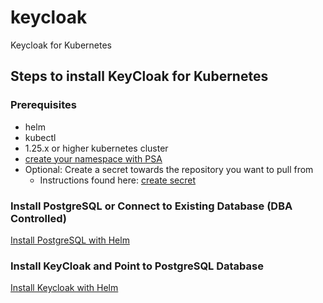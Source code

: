 # keycloak
Keycloak for Kubernetes

## Steps to install KeyCloak for Kubernetes

### Prerequisites
- helm
- kubectl
- 1.25.x or higher kubernetes cluster
- [create your namespace with PSA](/basics/create-namespace.md)
- Optional: Create a secret towards the repository you want to pull from
  - Instructions found here: [create secret](/basics/create-secret.md)

### Install PostgreSQL or Connect to Existing Database (DBA Controlled)
[Install PostgreSQL with Helm](/Helm-Install/postgresql-install.md)

### Install KeyCloak and Point to PostgreSQL Database
[Install Keycloak with Helm](/Helm-Install/keycloak-install.md)